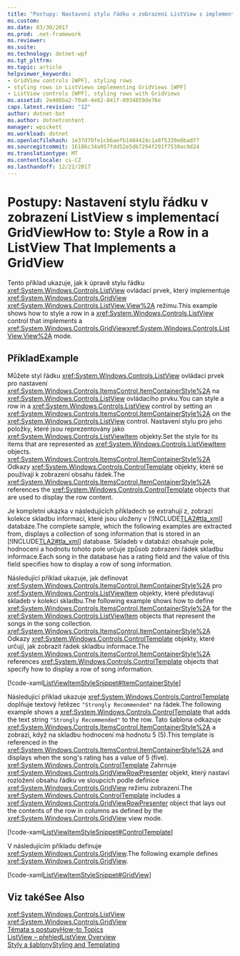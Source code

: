 ```yaml
---
title: "Postupy: Nastavení stylu řádku v zobrazení ListView s implementací GridView"
ms.custom: 
ms.date: 03/30/2017
ms.prod: .net-framework
ms.reviewer: 
ms.suite: 
ms.technology: dotnet-wpf
ms.tgt_pltfrm: 
ms.topic: article
helpviewer_keywords:
- GridView controls [WPF], styling rows
- styling rows in ListViews implementing GridViews [WPF]
- ListView controls [WPF], styling rows with GridViews
ms.assetid: 2e406ba2-70a0-4e62-841f-0934859de76e
caps.latest.revision: "12"
author: dotnet-bot
ms.author: dotnetcontent
manager: wpickett
ms.workload: dotnet
ms.openlocfilehash: 1e37d70fe1cb6aefb1404424c1a8f5339e0badf7
ms.sourcegitcommit: 16186c34a957fdd52e5db7294f291f7530ac9d24
ms.translationtype: MT
ms.contentlocale: cs-CZ
ms.lasthandoff: 12/22/2017
---
```

# <a name="how-to-style-a-row-in-a-listview-that-implements-a-gridview"></a><span data-ttu-id="9e003-102">Postupy: Nastavení stylu řádku v zobrazení ListView s implementací GridView</span><span class="sxs-lookup"><span data-stu-id="9e003-102">How to: Style a Row in a ListView That Implements a GridView</span></span>
<span data-ttu-id="9e003-103">Tento příklad ukazuje, jak k úpravě stylu řádku <xref:System.Windows.Controls.ListView> ovládací prvek, který implementuje <xref:System.Windows.Controls.GridView> <xref:System.Windows.Controls.ListView.View%2A> režimu.</span><span class="sxs-lookup"><span data-stu-id="9e003-103">This example shows how to style a row in a <xref:System.Windows.Controls.ListView> control that implements a <xref:System.Windows.Controls.GridView><xref:System.Windows.Controls.ListView.View%2A> mode.</span></span>  
  
## <a name="example"></a><span data-ttu-id="9e003-104">Příklad</span><span class="sxs-lookup"><span data-stu-id="9e003-104">Example</span></span>  
 <span data-ttu-id="9e003-105">Můžete styl řádku <xref:System.Windows.Controls.ListView> ovládací prvek pro nastavení <xref:System.Windows.Controls.ItemsControl.ItemContainerStyle%2A> na <xref:System.Windows.Controls.ListView> ovládacího prvku.</span><span class="sxs-lookup"><span data-stu-id="9e003-105">You can style a row in a <xref:System.Windows.Controls.ListView> control by setting an <xref:System.Windows.Controls.ItemsControl.ItemContainerStyle%2A> on the <xref:System.Windows.Controls.ListView> control.</span></span> <span data-ttu-id="9e003-106">Nastavení stylu pro jeho položky, které jsou reprezentovány jako <xref:System.Windows.Controls.ListViewItem> objekty.</span><span class="sxs-lookup"><span data-stu-id="9e003-106">Set the style for its items that are represented as <xref:System.Windows.Controls.ListViewItem> objects.</span></span> <span data-ttu-id="9e003-107"><xref:System.Windows.Controls.ItemsControl.ItemContainerStyle%2A> Odkazy <xref:System.Windows.Controls.ControlTemplate> objekty, které se používají k zobrazení obsahu řádek.</span><span class="sxs-lookup"><span data-stu-id="9e003-107">The <xref:System.Windows.Controls.ItemsControl.ItemContainerStyle%2A> references the <xref:System.Windows.Controls.ControlTemplate> objects that are used to display the row content.</span></span>  
  
 <span data-ttu-id="9e003-108">Je kompletní ukázka v následujících příkladech se extrahují z, zobrazí kolekce skladbu informací, které jsou uloženy v [!INCLUDE[TLA2#tla_xml](../../../../includes/tla2sharptla-xml-md.md)] databáze.</span><span class="sxs-lookup"><span data-stu-id="9e003-108">The complete sample, which the following examples are extracted from, displays a collection of song information that is stored in an [!INCLUDE[TLA2#tla_xml](../../../../includes/tla2sharptla-xml-md.md)] database.</span></span> <span data-ttu-id="9e003-109">Skladeb v databázi obsahuje pole, hodnocení a hodnotu tohoto pole určuje způsob zobrazení řádek skladbu informace.</span><span class="sxs-lookup"><span data-stu-id="9e003-109">Each song in the database has a rating field and the value of this field specifies how to display a row of song information.</span></span>  
  
 <span data-ttu-id="9e003-110">Následující příklad ukazuje, jak definovat <xref:System.Windows.Controls.ItemsControl.ItemContainerStyle%2A> pro <xref:System.Windows.Controls.ListViewItem> objekty, které představují skladeb v kolekci skladbu.</span><span class="sxs-lookup"><span data-stu-id="9e003-110">The following example shows how to define <xref:System.Windows.Controls.ItemsControl.ItemContainerStyle%2A> for the <xref:System.Windows.Controls.ListViewItem> objects that represent the songs in the song collection.</span></span> <span data-ttu-id="9e003-111"><xref:System.Windows.Controls.ItemsControl.ItemContainerStyle%2A> Odkazy <xref:System.Windows.Controls.ControlTemplate> objekty, které určují, jak zobrazit řádek skladbu informace.</span><span class="sxs-lookup"><span data-stu-id="9e003-111">The <xref:System.Windows.Controls.ItemsControl.ItemContainerStyle%2A> references <xref:System.Windows.Controls.ControlTemplate> objects that specify how to display a row of song information.</span></span>  
  
 [!code-xaml[ListViewItemStyleSnippet#ItemContainerStyle](../../../../samples/snippets/csharp/VS_Snippets_Wpf/ListViewItemStyleSnippet/CS/Window1.xaml#itemcontainerstyle)]  
  
 <span data-ttu-id="9e003-112">Následující příklad ukazuje <xref:System.Windows.Controls.ControlTemplate> doplňuje textový řetězec `"Strongly Recommended"` na řádek.</span><span class="sxs-lookup"><span data-stu-id="9e003-112">The following example shows a <xref:System.Windows.Controls.ControlTemplate> that adds the text string `"Strongly Recommended"` to the row.</span></span> <span data-ttu-id="9e003-113">Tato šablona odkazuje <xref:System.Windows.Controls.ItemsControl.ItemContainerStyle%2A> a zobrazí, když na skladbu hodnocení má hodnotu 5 (5).</span><span class="sxs-lookup"><span data-stu-id="9e003-113">This template is referenced in the <xref:System.Windows.Controls.ItemsControl.ItemContainerStyle%2A> and displays when the song's rating has a value of 5 (five).</span></span> <span data-ttu-id="9e003-114"><xref:System.Windows.Controls.ControlTemplate> Zahrnuje <xref:System.Windows.Controls.GridViewRowPresenter> objekt, který nastaví rozložení obsahu řádku ve sloupcích podle definice <xref:System.Windows.Controls.GridView> režimu zobrazení.</span><span class="sxs-lookup"><span data-stu-id="9e003-114">The <xref:System.Windows.Controls.ControlTemplate> includes a <xref:System.Windows.Controls.GridViewRowPresenter> object that lays out the contents of the row in columns as defined by the <xref:System.Windows.Controls.GridView> view mode.</span></span>  
  
 [!code-xaml[ListViewItemStyleSnippet#ControlTemplate](../../../../samples/snippets/csharp/VS_Snippets_Wpf/ListViewItemStyleSnippet/CS/Window1.xaml#controltemplate)]  
  
 <span data-ttu-id="9e003-115">V následujícím příkladu definuje <xref:System.Windows.Controls.GridView>.</span><span class="sxs-lookup"><span data-stu-id="9e003-115">The following example defines <xref:System.Windows.Controls.GridView>.</span></span>  
  
 [!code-xaml[ListViewItemStyleSnippet#GridView](../../../../samples/snippets/csharp/VS_Snippets_Wpf/ListViewItemStyleSnippet/CS/Window1.xaml#gridview)]  
  
## <a name="see-also"></a><span data-ttu-id="9e003-116">Viz také</span><span class="sxs-lookup"><span data-stu-id="9e003-116">See Also</span></span>  
 <xref:System.Windows.Controls.ListView>  
 <xref:System.Windows.Controls.GridView>  
 [<span data-ttu-id="9e003-117">Témata s postupy</span><span class="sxs-lookup"><span data-stu-id="9e003-117">How-to Topics</span></span>](../../../../docs/framework/wpf/controls/listview-how-to-topics.md)  
 [<span data-ttu-id="9e003-118">ListView – přehled</span><span class="sxs-lookup"><span data-stu-id="9e003-118">ListView Overview</span></span>](../../../../docs/framework/wpf/controls/listview-overview.md)  
 [<span data-ttu-id="9e003-119">Styly a šablony</span><span class="sxs-lookup"><span data-stu-id="9e003-119">Styling and Templating</span></span>](../../../../docs/framework/wpf/controls/styling-and-templating.md)
